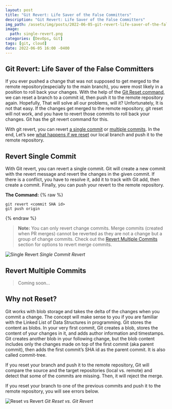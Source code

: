 ```yaml
---
layout: post
title: "Git Revert: Life Saver of the False Committers"
description: "Git Revert: Life Saver of the False Committers"
img_path: /assets/img/posts/2022-06-05-git-revert-life-saver-of-the-false-committers
image:
  path: single-revert.png
categories: [DevOps, Git]
tags: [git, cloud]
date: 2022-06-05 16:00 -0400
---
```


## Git Revert: Life Saver of the False Committers

If you ever pushed a change that was not supposed to get merged to the remote repository(especially to the main branch), you were most likely in a position to roll back your changes. With the help of the [Git Reset command](/posts/git-reset-reset-your-changes-back-to-the-original-state), we can reset a branch to a commit id, then push it to the remote repository again. Hopefully, That will solve all our problems, will it? Unfortunately, It is not that easy. If the changes get merged to the remote repository, git reset will not work, and you have to revert those commits to roll back your changes. Git has the git revert command for this.

With git revert, you can revert [a single commit](#revert-single-commit) or [multiple commits](#revert-multiple-commits). In the end, Let’s see [what happens if we reset](#why-not-reset) our local branch and push it to the remote repository.

## Revert Single Commit

With Git revert, you can revert a single commit. Git will create a new commit with the revert message and revert the changes in the given commit. If there is a conflict, you have to resolve it, add it to track with Git add, then create a commit. Finally, you can push your revert to the remote repository.

**The Command:**
{% raw %}

```console
git revert <commit SHA id>
git push origin
```

{% endraw %}

> **Note:** You can only revert change commits. Merge commits (created when PR merges) cannot be reverted as they are not a change but a group of change commits. Check out the [Revert Multiple Commits](#revert-multiple-commits) section for options to revert merge commits.

![Single Revert](single-revert.png)
_Single Commit Revert_

## Revert Multiple Commits

> Coming soon...

## Why not Reset?

Git works with blob storage and takes the delta of the changes when you commit a change. The concept will make sense to you if you are familiar with the Linked List of Data Structures in programming. Git stores the content as blobs. In your very first commit, Git creates a blob, stores the content of your changes in it, and adds author information and timestamps. Git creates another blob in your following change, but the blob content includes only the changes made on top of the first commit (aka parent commit), then adds the first commit’s SHA id as the parent commit. It is also called commit-tree.

If you reset your branch and push it to the remote repository, Git will compare the source and the target repositories (local vs. remote) and detect that some of the commits are missing. Then, it will reject the merge.

If you reset your branch to one of the previous commits and push it to the remote repository, you will see errors below.

![Reset vs Revert](gitresetvsrevert.png)
_Git Reset vs. Git Revert_
